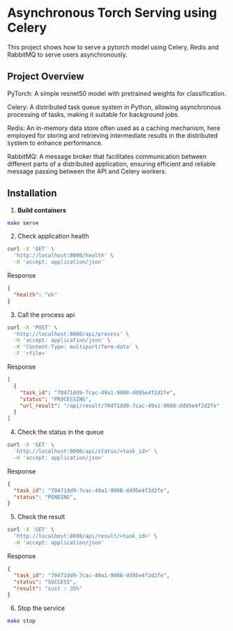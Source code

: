 # Asynchronous Torch Serving using Celery

This project shows how to serve a pytorch model using Celery, Redis and RabbitMQ to serve users asynchronously.


## Project Overview

PyTorch: A simple resnet50 model with pretrained weights for classification.

Celery: A distributed task queue system in Python, allowing asynchronous processing of tasks, making it suitable for background jobs.

Redis: An in-memory data store often used as a caching mechanism, here employed for storing and retrieving intermediate results in the distributed system to enhance performance.

RabbitMQ: A message broker that facilitates communication between different parts of a distributed application, ensuring efficient and reliable message passing between the API and Celery workers.

## Installation

1. **Build containers**

```bash
make serve
```

2. Check application health
```bash
curl -X 'GET' \
  'http://localhost:8000/health' \
  -H 'accept: application/json'
```

Response 
```json
{
  "health": "ok"
}

```

3. Call the process api
```bash
curl -X 'POST' \
  'http://localhost:8000/api/process' \
  -H 'accept: application/json' \
  -H 'Content-Type: multipart/form-data' \
  -F '<file>'
```

Response 
```json
[
  {
    "task_id": "70471dd9-7cac-49a1-9088-dd95e4f2d2fe",
    "status": "PROCESSING",
    "url_result": "/api/result/70471dd9-7cac-49a1-9088-dd95e4f2d2fe"
  }
]

```

4. Check the status in the queue
```bash
curl -X 'GET' \
  'http://localhost:8000/api/status/<task_id>' \
  -H 'accept: application/json'
```

Response 
```json
{
  "task_id": "70471dd9-7cac-49a1-9088-dd95e4f2d2fe",
  "status": "PENDING",
}
```

5. Check the result
```bash
curl -X 'GET' \
  'http://localhost:8000/api/result/<task_id>' \
  -H 'accept: application/json'
```

Response 
```json
{
  "task_id": "70471dd9-7cac-49a1-9088-dd95e4f2d2fe",
  "status": "SUCCESS",
  "result": "suit : 35%"
}
```

6. Stop the service

```bash
make stop
```
